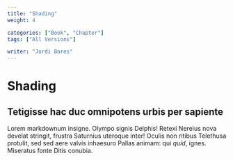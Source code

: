 ```yaml
---
title: "Shading"
weight: 4

categories: ["Book", "Chapter"]
tags: ["All Versions"]

writer: "Jordi Bares"
---
```

# Shading

## Tetigisse hac duc omnipotens urbis per sapiente

Lorem markdownum insigne. Olympo signis Delphis! Retexi Nereius nova develat
stringit, frustra Saturnius uteroque inter! Oculis non ritibus Telethusa
protulit, sed sed aere valvis inhaesuro Pallas animam: qui *quid*, ignes.
Miseratus fonte Ditis conubia.